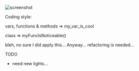 
![screenshot](http://62.210.114.224/img/screenshot-24032019-230121.png)

Coding style:

 vars, functions & methods => my_var_is_cool

 class => myFuncIsNoticeable()

 bleh, no sure I did apply this...
 Anyway... refactoring is needed...

TODO

- need new lights...


